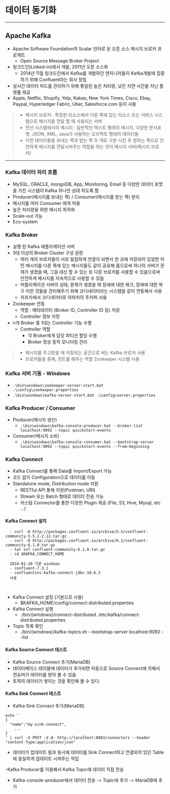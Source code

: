 # 데이터 동기화

---

## Apache Kafka
- Apache Software Foundation의 Scalar 언어로 된 오픈 소스 메시지 브로커 프로젝트
  - Open Source Message Broker Project
- 링크드인(Linked-in)에서 개발, 2011년 오픈 소스화
  - 2014년 11월 링크드인에서 Kafka를 개발하던 엔지니어들이 Kafka개발에 집중하기 위해 Confluent라는 회사 창립
- 실시간 데이터 피드를 관리하기 위해 통일된 높은 처리량, 낮은 지연 시간을 지닌 플랫폼 제공
- Apple, Netflix, Shopify, Yelp, Kakao, New York Times, Cisco, Ebay, Paypal, Hyperledger Fabric, Uber, Salesforce.com 등이 사용

> - 메시지 브로커 : 특정한 리소스에서 다른 쪽에 있는 리소스 또는 서비스 시스템으로 메시지를 전달 할 때 사용되는 서버
> - 전산 시스템에서의 메시지 : 일반적인 텍스트 형태의 메시지, 다양한 문서포맷, JSON, XML, Java가 사용하는 오브젝트 형태의 데이터들
> - 이런 데이터들을 보내는 쪽과 받는 쪽 두 개로 구분 시킨 후 원하는 쪽으로 안전하게 메시지를 전달시켜주는 역할을 하는 것이 메시지 서버(메시지 브로커)

---

### Kafka 데이터 처리 흐름
- MySQL, ORACLE, mongoDB, App, Monitoring, Email 등 다양한 데이터 포맷을 가진 시스템이 Kafka 하나만 상대 하도록 함
- Producer(메시지를 보내는 쪽) / Consumer(메시지를 받는 쪽) 분리
- 메시지를 여러 Consumer 에게 허용
- 높은 처리량을 위한 메시지 최적화
- Scale-out 가능
- Eco-system

### Kafka Broker
- 실행 된 Kafka 애플리케이션 서버
- 3대 이상의 Broker Cluster 구성 권장
  - 여러 개의 브로커들이 서로 밀접하게 연결이 되면서 한 곳에 저장되어 있었떤 어떤 메시지를 다른 쪽에 있는 메시지들도 같이 공유해 줌으로써 하나의 서버가 문제가 생겼을 때, 그걸 대신 할 수 있는 또 다른 브로커를 사용할 수 있음으로써 안전하게 메시지를 지속적으로 사용할 수 있음
  - 어플리케이션 서버의 상태, 문제가 생겼을 때 장애에 대한 체크, 장애에 대한 복구 이런 것들을 관리해주기 위해 코디네이터라는 시스템을 같이 연동해서 사용
  - 카프카에서 코디네이터로 아파치의 주키퍼 사용
- Zookeeper 연동
  - 역할 : 메타데이터 (Broker ID, Controller ID 등) 저장
  - Controller 정보 저장
- n개 Broker 중 1대는 Controller 기능 수행
  - Controller 역할
    - 각 Broker에게 담당 파티션 할당 수행
    - Broker 정상 동작 모니터링 관리

> - 메시지를 주고받을 때 저장되는 공간으로 써는 Kafka 브로커 사용
> - 브로커들을 중재, 컨트롤 해주는 역할 Zookeeper 시스템 사용 

### Kafka 서버 기동 - Windows
- `.\bin\windows\zookeeper-server-start.bat .\config\zookeeper.properties`
- `.\bin\windows\kafka-server-start.bat .\config\server.properties`

### Kafka Producer / Consumer
- Producer(메시지 생산)
  - `.\bin\windows\kafka-console-producer.bat --broker-list localhost:9092 --topic quickstart-events`
- Consumer(메시지 소비)
  - `.\bin\windows\kafka-console-consumer.bat --bootstrap-server localhost:9092 --topic quickstart-events --from-beginning`

### Kafka Connect
- Kafka Connect를 통해 Data를 Import/Export 가능
- 코드 없이 Configuration으로 데이터를 이동
- Standalone mode, Distribution mode 지원
  - RESTful API 통해 지원(Postman, URI)
  - Stream 또는 Batch 형태로 데이터 전송 가능
  - 커스텀 Connector를 통한 다양한 Plugin 제공 (File, S3, Hive, Mysql, etc ...)

#### Kafka Connect 설치
```text
  - curl -O http://packages.confluent.io/archive/5.5/confluent-community-5.5.2-2.12.tar.gz
  - curl -O http://packages.confluent.io/archive/6.1/confluent-community-6.1.0.tar.gz
  - tar xvf confluent-community-6.1.0.tar.gz
  - cd $KAFKA_CONNECT_HOME
  
  2024-01-20 기준 windows
  - confluent-7.3.1
  - confluentinc-kafka-connect-jdbc-10.6.3 
  사용
  
  
```
- Kafka Connect 설정 (기본으로 사용)
  - $KAFKA_HOME/config/connect-distributed.properties
- Kafka Connect 실행
  - ./bin/(windows)/connect-distributed ./etc/kafka/connect-distributed.properties
- Topic 목록 확인
  - ./bin/(windows)/kafka-topics.sh --bootstrap-server localhost:9092 --list

#### Kafka Source Connect 테스트
- Kafka Source Connect 추가(MariaDB)
- 데이터베이스 테이블에 데이터가 추가되면 자동으로 Source Connect에 의해서 컨슈머가 데이터를 받아 볼 수 있음
- 토픽의 데이터가 쌓이는 것을 확인해 볼 수 있다.

#### Kafka Sink Connect 테스트
- Kafka Sink Connect 추가(MariaDB)
```
echo '
{
  "name":"my-sink-connect",
    ...
}
' | curl -X POST -d @- http://localhost:8083/connectors --header "content-Type:application/json"
```
- 데이터가 업데이트 됨과 동시에 데이터를 Sink Connect하고 연결되어 있던 Table에 동일하게 업데이트 시켜주는 작업

-Kafka Producer를 이용해서 Kafka Topic에 데이터 직접 전송
  - Kafka-console-producer에서 데이터 전송 -> Topic에 추가 -> MariaDB에 추가